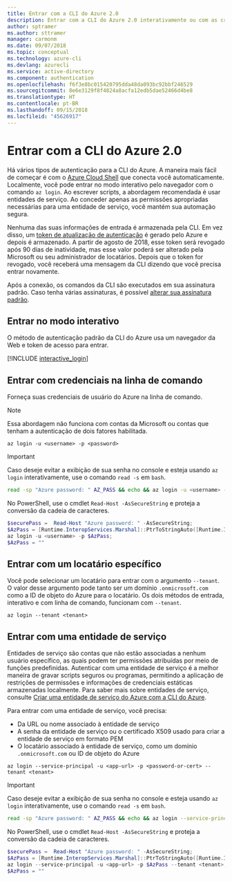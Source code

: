 ```yaml
---
title: Entrar com a CLI do Azure 2.0
description: Entrar com a CLI do Azure 2.0 interativamente ou com as credenciais locais
author: sptramer
ms.author: sttramer
manager: carmonm
ms.date: 09/07/2018
ms.topic: conceptual
ms.technology: azure-cli
ms.devlang: azurecli
ms.service: active-directory
ms.component: authentication
ms.openlocfilehash: f6f3e8bc015420795dda48da093bc92bbf246529
ms.sourcegitcommit: 8e6e3129f8f4824a8acfa12edb5dae52466d4be8
ms.translationtype: HT
ms.contentlocale: pt-BR
ms.lasthandoff: 09/15/2018
ms.locfileid: "45626917"
---
```

# <a name="sign-in-with-azure-cli-20"></a>Entrar com a CLI do Azure 2.0

Há vários tipos de autenticação para a CLI do Azure. A maneira mais fácil de começar é com o [Azure Cloud Shell](/azure/cloud-shell/overview) que conecta você automaticamente. Localmente, você pode entrar no modo interativo pelo navegador com o comando `az login`. Ao escrever scripts, a abordagem recomendada é usar entidades de serviço. Ao conceder apenas as permissões apropriadas necessárias para uma entidade de serviço, você mantém sua automação segura.

Nenhuma das suas informações de entrada é armazenada pela CLI. Em vez disso, um [token de atualização de autenticação](https://docs.microsoft.com/en-us/azure/active-directory/develop/v1-id-and-access-tokens#refresh-tokens) é gerado pelo Azure e depois é armazenado. A partir de agosto de 2018, esse token será revogado após 90 dias de inatividade, mas esse valor poderá ser alterado pela Microsoft ou seu administrador de locatários. Depois que o token for revogado, você receberá uma mensagem da CLI dizendo que você precisa entrar novamente.

Após a conexão, os comandos da CLI são executados em sua assinatura padrão. Caso tenha várias assinaturas, é possível [alterar sua assinatura padrão](manage-azure-subscriptions-azure-cli.md).

## <a name="sign-in-interactively"></a>Entrar no modo interativo

O método de autenticação padrão da CLI do Azure usa um navegador da Web e token de acesso para entrar.

[!INCLUDE [interactive_login](includes/interactive-login.md)]

## <a name="sign-in-with-credentials-on-the-command-line"></a>Entrar com credenciais na linha de comando

Forneça suas credenciais de usuário do Azure na linha de comando.

> [!Note]
> Essa abordagem não funciona com contas da Microsoft ou contas que tenham a autenticação de dois fatores habilitada.

```azurecli
az login -u <username> -p <password>
```

> [!IMPORTANT]
> Caso deseje evitar a exibição de sua senha no console e esteja usando `az login` interativamente, use o comando `read -s` em `bash`.
>
> ```bash
> read -sp "Azure password: " AZ_PASS && echo && az login -u <username> -p $AZ_PASS
> ```
>
> No PowerShell, use o cmdlet `Read-Host -AsSecureString` e proteja a conversão da cadeia de caracteres.
>
> ```powershell
> $securePass =  Read-Host "Azure password: " -AsSecureString;
> $AzPass = [Runtime.InteropServices.Marshal]::PtrToStringAuto([Runtime.InteropServices.Marshal]::SecureStringToBSTR($securePass));
> az login -u <username> -p $AzPass;
> $AzPass = ""
> ```

## <a name="sign-in-with-a-specific-tenant"></a>Entrar com um locatário específico

Você pode selecionar um locatário para entrar com o argumento `--tenant`. O valor desse argumento pode tanto ser um domínio `.onmicrosoft.com` como a ID de objeto do Azure para o locatário. Os dois métodos de entrada, interativo e com linha de comando, funcionam com `--tenant`.

```azurecli
az login --tenant <tenant>
```

## <a name="sign-in-with-a-service-principal"></a>Entrar com uma entidade de serviço

Entidades de serviço são contas que não estão associadas a nenhum usuário específico, as quais podem ter permissões atribuídas por meio de funções predefinidas. Autenticar com uma entidade de serviço é a melhor maneira de gravar scripts seguros ou programas, permitindo a aplicação de restrições de permissões e informações de credenciais estáticas armazenadas localmente. Para saber mais sobre entidades de serviço, consulte [Criar uma entidade de serviço do Azure com a CLI do Azure](create-an-azure-service-principal-azure-cli.md).

Para entrar com uma entidade de serviço, você precisa:

* Da URL ou nome associado à entidade de serviço
* A senha da entidade de serviço ou o certificado X509 usado para criar a entidade de serviço em formato PEM
* O locatário associado à entidade de serviço, como um domínio `.onmicrosoft.com` ou ID de objeto do Azure

```azurecli
az login --service-principal -u <app-url> -p <password-or-cert> --tenant <tenant>
```

> [!IMPORTANT]
> Caso deseje evitar a exibição de sua senha no console e esteja usando `az login` interativamente, use o comando `read -s` em `bash`.
>
> ```bash
> read -sp "Azure password: " AZ_PASS && echo && az login --service-principal -u <app-url> -p $AZ_PASS --tenant <tenant>
> ```
>
> No PowerShell, use o cmdlet `Read-Host -AsSecureString` e proteja a conversão da cadeia de caracteres.
>
> ```powershell
> $securePass =  Read-Host "Azure password: " -AsSecureString;
> $AzPass = [Runtime.InteropServices.Marshal]::PtrToStringAuto([Runtime.InteropServices.Marshal]::SecureStringToBSTR($securePass));
> az login --service-principal -u <app-url> -p $AzPass --tenant <tenant>;
> $AzPass = ""
> ```
